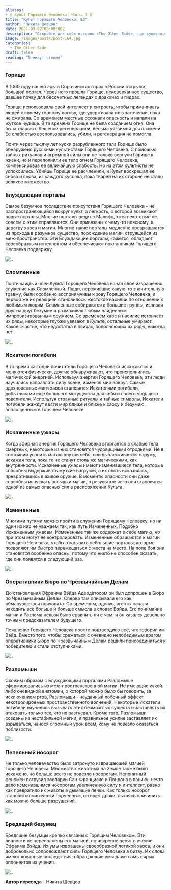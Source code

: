 ```yaml
---
aliases: 
- ⟪ Культ Горящего Человека. Часть 3 ⟫
title: "Культ Горящего Человека. №3"
author: "Никита Шевцов"
date: 2021-03-02T09:00:00Z
description: "Откройте для себя историю «The Other Side», где существо, известное как Горище, было убито после того, как на протяжении веков терроризировало местных жителей в Сорочинских горах в России, только для того, чтобы воскреснуть русскими культистами в виде огненной сущности, создав легион ужасающих монстров, распространивших свое влияние за пределы границы мира."
image: /images/posts/post-164.jpg
categories:
  - The Other Side
draft: false
reading: "5 минут чтения"
---
```


### Горище

В 1000 году нашей эры в Сорочинских горах в России открылся большой портал. Через него прошла Горище, исковерканное существо, давшее почву для бессчетных легендах о драконах и гидрах.

Горище использовала свой интеллект и хитрость, чтобы приманивать людей к своему горному логову, где удерживала их в заточении, пока не сжирала. Со временем местные осознали опасность и напали на жуткое чудище. В те времена Горище не была созданием огня. Она была тварью с бешеной регенерацией, весьма уязвимой для пламени. Ее слабостью воспользовались, убили, и регенерация не помогла.

Почти через тысячу лет куски разрубленного тела Горище было обнаружено русскими культистами Горящего Человека. С помощью тайных ритуалов и огромной силы они не только вернули Горище к жизни, но и переполнили ее тело огнем Горящего Человека, компенсировав ее величайшую слабость. Но на этом культисты не успокоились. Убийцы Горище ее расчленили, и Культ воскрешал ее снова и снова, из каждого кусочка, пока тварей на их стороне не стало великое множество.


### Блуждающие порталы

Самое безумное последствие присутствия Горящего Человека – не распространяющийся вокруг культ, а легкость, с которой возникают новые порталы. Многие порталы ведут в Малифо, хотя некоторые не совсем с этим справляются. Они привязаны к чему-то неясному, к царству хаоса и магии. Многие такие порталы медленно превращаются из прохода в разумное существо, порождение магии, струящейся из меж-пространства. Эти Блуждающие порталы, кажется, обладают своеобразным интеллектом и обеспечивают поклонникам Горящего Человека поддержку.

![..](/images/posts/post-164_img1.webp)


### Сломленные

Почти каждый член Культа Горящего Человека начал свое извращенно служение как Сломленный. Люди, пережившие какую-то значительную травму, были особенно восприимчивы к зову Горящего Человека, и первой же их реакцией становилось жестокое насилии по отношении к любимым людям. Сломленные собираются в большие группы, изливая друг на друг безумие и размахивая любым найденным импровизированным оружием. Со временем хаос и насилие истончает их ряды, некоторые глубже увязают в Культе, остальные умирают. Какое счастье, что недостатка в психах, пополняющих их ряды, никогда нет.

![..](/images/posts/post-164_img2.webp)


### Искатели погибели

В то время как одни почитатели Горящего Человека искажаются и меняются физически, другие обнаруживают, что преисполнились магической энергией. Используя энергии Горящего Человека, эти люди научились направлять силу вовне, изменяя мир вокруг. Самые вдохновенные маги хаоса становятся Искателями погибели, добытчиками еще большего могущества для себя и своего чадящего повелителя. Используя странные ритуалы и тайные символы, Искатели погибели жаждут вести мир ближе и ближе к хаосу и безумию, воплощенным в Горящем Человеке.

![..](/images/posts/post-164_img3.webp)


### Искаженные ужасы

Когда эфирная энергия Горящего Человека вторгается в слабые тела смертных, некоторые из них становятся чудовищными отродьями. Не в состоянии усвоить магию внутри себя, они выплескивается наружу, искажая тела, пока те не станут столь же магическими, как внутренности. Искаженные ужасы имеют изменившиеся тела, которые способны выдерживать жуткие нагрузки, а их плоть исказилась, превратившись в живое оружие. В моменты опасности они даже способны испускать вспышки магии, в результате чего они становятся одной из самых опасных сил в распоряжении Культа.

![..](/images/posts/post-164_img4.webp)


### Измененные

Многими путями можно пройти в служении Горящему Человеку, но ни один из них не уважаем так, как путь Измененных. Подобно Искаженным ужасам, Измененные так же содержат в себе магию, но при этом могут ее контролировать. Измененные обращаются к магии Горящего Человека, чтобы открывать небольшие порталы, которые позволяют им быстро перемещаться с места на место. На поле боя они становятся особенно опасны, потому что никто не способен сказать, где они появятся в следующий раз.

![..](/images/posts/post-164_img5.webp)


### Оперативники Бюро по Чрезвычайным Делам

До становления Эфраима Вэйда Адеодатосом он был допрошен в Бюро по Чрезвычайным Делам. Сперва там описывали его как обманувшегося психопата. Со временем, однако, агенты начали находить все больше и больше смысла в словах Вэйда. Его понимание магии и Разлома нельзя было сравнить ни с чем, и он казался довольно точным предсказателем будущего.

Появление Горящего Человека просто подтвердило всё, что говорил им Вэйд. Вместо того, чтобы сражаться с очевидно непобедимым врагом, оперативники Бюро по Чрезвычайным Делам решили присоединиться к победителю и стали отступниками.

![..](/images/posts/post-164_img6.webp)


### Разломыши

Схожим образом с Блуждающими порталами Разломыше сформировались из меж-пространственной магии. Не имеющие какой-либо очевидной анатомии, о которой можно было бы говорить, за исключением ртов, Разломыши - неудачный побочный эффект некотролироемых пространственного волнений. Некоторые Искатели погибели научились вызывать этих безмозглых существ и заставлять их атаковать только тех, кто их разгневал. Кроме того, Разломыши созданы из нестабильной магии, и правильное усилие заставляет их взрываться, нанося огромный урон всем, кому не повезло оказаться поблизости.

![..](/images/posts/post-164_img7.webp)


### Пепельный носорог

Не только человечество было затронуто извращающей магией Горящего Человека. Множество животных на Земле также было искажено, но больше всего не повезло носорогам. Непонятный феномен погрузил зоопарки Сан-Франциско и Лондона в панику: нечто дало изменившимся носорогам увеличенную силу и интеллект, равно как превратило их животы в дымящие печки. Как только носорог становится магически порченным, он ищет драки, пытаясь причинить как можно больше разрушений.

![..](/images/posts/post-164_img8.webp)


### Бредящий безумец

Бредящие безумцы крепко связаны с Горящим Человеком. Эти личности не переполнены его магией, но искренне верят в учение Эфраима Вэйда. Их умы извращены своеобразной логикой хаоса, и они добровольно сопровождают силы Горящего Человека в битву. Их слова имеют коварные последствия, обращающие умы даже самых ярых оппонентов их учения.

![..](/images/posts/post-164_img9.webp)


**Автор перевода** - Никита Шевцов

